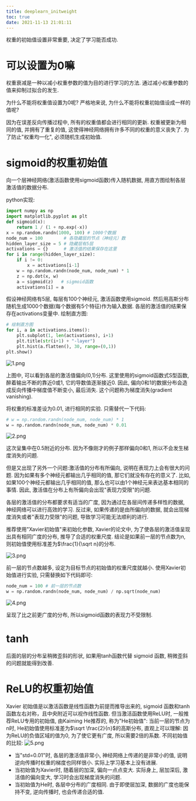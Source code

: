 ```yaml
---
title: deeplearn_initweight
toc: true
date: 2021-11-13 21:01:11
---
```



权重的初始值设置非常重要, 决定了学习能否成功.

# 可以设置为0嘛
权重衰减是一种以减小权重参数的值为目的进行学习的方法. 通过减小权重参数的值来抑制过拟合的发生.

为什么不能将权重值设置为0呢? 严格地来说, 为什么不能将权重初始值设成一样的值呢?

因为在误差反向传播过程中, 所有的权重值都会进行相同的更新. 权重被更新为相同的值, 并拥有了重复的值, 这使得神经网络拥有许多不同的权重的意义丧失了. 为了防止"权重均一化", 必须随机生成初始值.


# sigmoid的权重初始值
向一个层神经网络(激活函数使用sigmoid函数)传入随机数据, 用直方图绘制各层激活值的数据分布.

python实现:
```python
import numpy as np
import matplotlib.pyplot as plt
def sigmoid(x):
    return 1 / (1 + np.exp(-x))
x = np.random.randn(1000, 100) # 1000个数据
node_num = 100        # 各隐藏层的节点（神经元）数
hidden_layer_size = 5 # 隐藏层有5层
activations = {}      # 激活值的结果保存在这里
for i in range(hidden_layer_size):
    if i != 0:
        x = activations[i-1]
    w = np.random.randn(node_num, node_num) * 1
    z = np.dot(x, w)
    a = sigmoid(z)   # sigmoid函数
    activations[i] = a
```

假设神经网络有5层, 每层有100个神经元, 激活函数使用sigmoid. 然后用高斯分布随机生成1000个数据(每个数据有5个特征)作为输入数据. 各层的激活值的结果保存在activations变量中.
绘制直方图:
```python
# 绘制直方图
for i, a in activations.items():
    plt.subplot(1, len(activations), i+1)
    plt.title(str(i+1) + "-layer")
    plt.hist(a.flatten(), 30, range=(0,1))
plt.show()
```
![1.png](1.png)

上图中, 可以看到各层的激活值偏向(0,1)分布. 这里使用的sigmoid函数式S型函数, 醉着输出不断的靠近0或1, 它的导数值逐渐接近0. 因此, 偏向0和1的数据分布会造成反向传播中梯度值不断变小, 最后消失. 这个问题称为梯度消失(gradient vanishing).


将权重的标准差设为0.01, 进行相同的实验. 只需替代一下代码:
```python
# w = np.random.randn(node_num, node_num) * 1
w = np.random.randn(node_num, node_num) * 0.01
```
![2.png](2.png)

这次呈集中在0.5附近的分布. 因为不像刚才的例子那样偏向0和1, 所以不会发生梯度消失的问题. 

但是又出现了另外一个问题:激活值的分布有所偏向, 说明在表现力上会有很大的问题. 因为如果有多个神经元都输出几乎相同的值, 那它们就没有存在的意义了. 比如, 如果100个神经元都输出几乎相同的值, 那么也可以由1个神经元来表达基本相同的事情. 因此, 激活值在分布上有所偏向会出现"表现力受限"的问题.

各层的激活值的分布都要求有适当的广度, 因为通过在各层间传递多样性的数据, 神经网络可以进行高效的学习. 反过来, 如果传递的是由所偏向的数据, 就会出现梯度消失或者"表现力受限"的问题, 导致学习可能无法顺利的进行.

推荐使用"Xavier初始值"来初始化参数, Xavier的论文中, 为了使各层的激活值呈现出具有相同广度的分布, 推导了合适的权重尺度. 结论是如果前一层的节点数为n, 则初始值使用标准差为$\frac{1}{\sqrt n}的分布.

![3.png](3.png)

前一层的节点数越多, 设定为目标节点的初始值的权重尺度就越小.
使用Xavier初始值进行实验, 只需替换如下代码即可:
```python
node_num = 100 # 前一层的节点数
w = np.random.randn(node_num, node_num) / np.sqrt(node_num)
```
![4.png](4.png)

呈现了比之前更广度的分布, 所以sigmoid函数的表现力不受限制.


# tanh
后面的层的分布呈稍微歪斜的形状, 如果用tanh函数代替 sigmoid 函数, 稍微歪斜的问题就能得到改善. 


# ReLU的权重初始值
Xavier 初始值是以激活函数是线性函数为前提而推导出来的, sigmoid 函数和tanh 函数左右对称，且中央附近可以视作线性函数. 但当激活函数使用ReLU时, 一般推荐ReLU专用的初始值, 由Kaiming He推荐的, 称为"He初始值":
当前一层的节点为n时, He初始值使用标准差为$\sqrt \frac{2}{n}$的高斯分布, 直观上可以理解: 因为ReLU的负值区域的值为0, 为了使它更有广度, 所以需要2倍的系数.
不同初始值的比较:
![5.png](5.png)
- 当"std=0.01"时, 各层的激活值非常小, 神经网络上传递的是非常小的值, 说明逆向传播时权重的梯度也同样很小. 实际上学习基本上没有进展.
- 当初始值为Xavier时, 随着层的加深, 偏向一点点变大. 实际身上, 层加深后, 激活值的偏向变大, 学习时会出现梯度消失的问题.
- 当初始值为He时, 各层中分布的广度相同. 由于即使层加深, 数据的广度也能保持不变, 逆向传播时, 也会传递合适的值.

